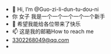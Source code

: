 - 👋 Hi, I’m @Guo-zi-li-dun-tu-dou-ni
- 你 女子 我是一个一个一个一个一个新手
- 🌱 希望我能给各位带来了快乐
- 📫 这是我的邮箱How to reach me
- 3302268049@qq.com
- 

<!---
Guo-zi-li-dun-tu-dou-ni/Guo-zi-li-dun-tu-dou-ni is a ✨ special ✨ repository because its `README.md` (this file) appears on your GitHub profile.
You can click the Preview link to take a look at your changes.
--->
